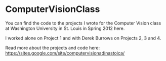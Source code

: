 ComputerVisionClass
===================

You can find the code to the projects I wrote for the Computer Vision class at Washington University in St. Louis in Spring 2012 here.

I worked alone on Project 1 and with Derek Burrows on Projects 2, 3 and 4.

Read more about the projects and code here: https://sites.google.com/site/computervisionadinastoica/

